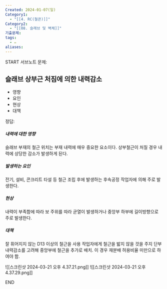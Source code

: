 ```yaml
---
Created: 2024-01-07(일)
Category1:
  - "[[4. RC(철콘)]]"
Category2:
  - "[[08. 슬래브 및 벽체]]"
기출문제: 
tags:
  - ✏️
aliases:
---
```

START
서브노트
문제:  
## 슬래브 상부근 처짐에 의한 내력감소 
- 영향
- 요인
- 현상
- 대책

정답: 
##### 내력에 대한 영향
슬래브 부재의 철근 위치는 부재 내력에 매우 중요한 요소이다. 상부철근이 처질 경우 내력에 상당한 감소가 발생하게 된다.
##### 발생하는 요인
전기, 설비, 콘크리트 타설 등 철근 조립 후에 발생하는 후속공정 작업자에 의해 주로 발생한다.
##### 현상
내력이 부족함에 따라 보 주위를 따라 균열이 발생하거나 중앙부 하부에 길이방향으로 주로 발생한다.
##### 대책
잘 휘어지지 않는 D13 이상의 철근을 사용
작업자에게 철근을 밟지 않을 것을 주지
단부 내력감소를 고려해 중앙부에 철근을 추가로 배치. 이 경우 재분배 허용비율 미만으로 하여야 함.


![[스크린샷 2024-03-21 오후 4.37.21.png]]
![[스크린샷 2024-03-21 오후 4.37.29.png]]
<!--ID: 1700393361368-->
END

